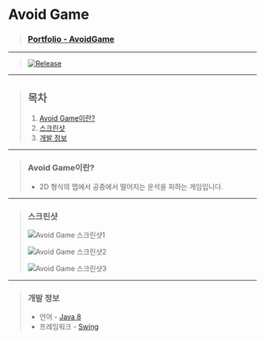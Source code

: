 # **Avoid Game**

> ### **[Portfolio - AvoidGame](http://banb.work/Portfolio/AvoidGame)**

---

> [![Release](https://img.shields.io/badge/Release-v1.0-2F9D27?style=for-the-badge&logo=GitLab&logoColor=white)](https://gitlab.com/BanB3515/AvoidGame/-/releases)

---

> ## **목차**
>
> 1. [Avoid Game이란?](#Avoid-Game이란)
> 2. [스크린샷](#스크린샷)
> 3. [개발 정보](#개발-정보)

---

> ### **Avoid Game이란?**
>
> -   2D 형식의 맵에서 공중에서 떨어지는 운석을 피하는 게임입니다.

---

> ### **스크린샷**
>
> ![Avoid Game 스크린샷1](https://gitlab.com/BanB3515/AvoidGame/-/raw/main/Screenshots/Screenshot1.png)
>
> ![Avoid Game 스크린샷2](https://gitlab.com/BanB3515/AvoidGame/-/raw/main/Screenshots/Screenshot2.png)
>
> ![Avoid Game 스크린샷3](https://gitlab.com/BanB3515/AvoidGame/-/raw/main/Screenshots/Screenshot3.png)

---

> ### **개발 정보**
>
> -   언어 - [Java 8](https://www.java.com/)
> -   프레임워크 - [Swing](https://docs.oracle.com/javase/8/docs/api/index.html?javax/swing/package-summary.html)
